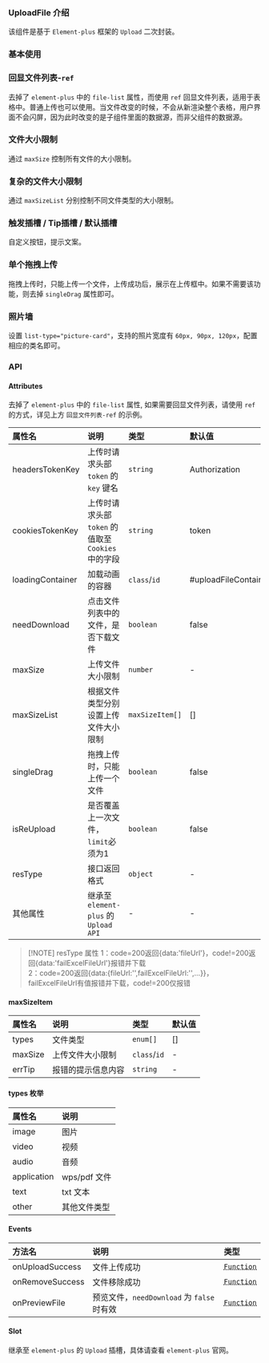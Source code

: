 ### UploadFile 介绍

该组件是基于 `Element-plus` 框架的 `Upload` 二次封装。

### 基本使用

<preview path="../examples/uploadFile/base.vue"></preview>

### 回显文件列表-`ref`

去掉了 `element-plus` 中的 `file-list` 属性，而使用 `ref` 回显文件列表，适用于表格中。普通上传也可以使用。当文件改变的时候，不会从新渲染整个表格，用户界面不会闪屏，因为此时改变的是子组件里面的数据源，而非父组件的数据源。

<preview path="../examples/uploadFile/echoFileList.vue"></preview>

### 文件大小限制

通过 `maxSize` 控制所有文件的大小限制。

<preview path="../examples/uploadFile/fileSize.vue"></preview>

### 复杂的文件大小限制

通过 `maxSizeList` 分别控制不同文件类型的大小限制。

<preview path="../examples/uploadFile/complexFileSize.vue"></preview>

### 触发插槽 / Tip插槽 / 默认插槽

自定义按钮，提示文案。

<preview path="../examples/uploadFile/customBtnTip.vue"></preview>

### 单个拖拽上传

拖拽上传时，只能上传一个文件，上传成功后，展示在上传框中。如果不需要该功能，则去掉 `singleDrag` 属性即可。

<preview path="../examples/uploadFile/singleDrag.vue"></preview>

### 照片墙

设置 `list-type="picture-card"`，支持的照片宽度有 `60px, 90px, 120px`，配置相应的类名即可。
<preview path="../examples/uploadFile/pictureCard.vue"></preview>

### API

#### Attributes

去掉了 `element-plus` 中的 `file-list` 属性, 如果需要回显文件列表，请使用 `ref` 的方式，详见上方 `回显文件列表-ref` 的示例。

| 属性名           | 说明                                             | 类型            | 默认值               |
| :--------------- | :----------------------------------------------- | :-------------- | :------------------- |
| headersTokenKey  | 上传时请求头部 `token` 的 `key` 键名             | `string`        | Authorization        |
| cookiesTokenKey  | 上传时请求头部 `token` 的值取至`Cookies`中的字段 | `string`        | token                |
| loadingContainer | 加载动画的容器                                   | `class`/`id`    | #uploadFileContainer |
| needDownload     | 点击文件列表中的文件，是否下载文件               | `boolean`       | false                |
| maxSize          | 上传文件大小限制                                 | `number`        | -                    |
| maxSizeList      | 根据文件类型分别设置上传文件大小限制             | `maxSizeItem[]` | []                   |
| singleDrag       | 拖拽上传时，只能上传一个文件                     | `boolean`       | false                |
| isReUpload       | 是否覆盖上一次文件，`limit`必须为1               | `boolean`       | false                |
| resType          | 接口返回格式                                     | `object`        | -                    |
| 其他属性         | 继承至 `element-plus` 的 `Upload API`            | -               | -                    |

> [!NOTE] resType 属性
> 1：code=200返回{data:'fileUrl'}，code!=200返回{data:'failExcelFileUrl'}报错并下载  
> 2：code=200返回{data:{fileUrl:'',failExcelFileUrl:'',...}}，failExcelFileUrl有值报错并下载，code!=200仅报错

#### maxSizeItem

| 属性名  | 说明               | 类型         | 默认值 |
| :------ | :----------------- | :----------- | :----- |
| types   | 文件类型           | `enum[]`     | []     |
| maxSize | 上传文件大小限制   | `class`/`id` | -      |
| errTip  | 报错的提示信息内容 | `string`     | -      |

#### types 枚举

| 属性名      | 说明         |
| :---------- | :----------- |
| image       | 图片         |
| video       | 视频         |
| audio       | 音频         |
| application | wps/pdf 文件 |
| text        | txt 文本     |
| other       | 其他文件类型 |

#### Events

| 方法名          | 说明                                       | 类型                                           |
| :-------------- | :----------------------------------------- | :--------------------------------------------- |
| onUploadSuccess | 文件上传成功                               | <abbr title="() => fileList">`Function`</abbr> |
| onRemoveSuccess | 文件移除成功                               | <abbr title="() => fileList">`Function`</abbr> |
| onPreviewFile   | 预览文件，`needDownload` 为 `false` 时有效 | <abbr title="() => fileList">`Function`</abbr> |

#### Slot

继承至 `element-plus` 的 `Upload` 插槽，具体请查看 `element-plus` 官网。

